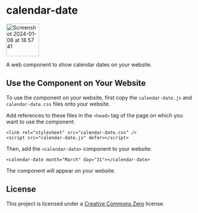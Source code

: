 # calendar-date

<img width="88" alt="Screenshot 2024-01-08 at 18 57 41" src="https://github.com/capjamesg/calendar-date/assets/37276661/b0e94164-375c-4856-a981-814398b6d0e7">

A web component to show calendar dates on your website.

## Use the Component on Your Website

To use the component on your website, first copy the `calendar-date.js` and `calendar-date.css` files onto your website.

Add references to these files in the `<head>` tag of the page on which you want to use the component:

```
<link rel="stylesheet" src="calendar-date.css" />
<script src="calendar-date.js" defer></script>
```

Then, add the `<calendar-date>` component to your website:

```
<calendar-date month="March" day="31"></calendar-date>
```

The component will appear on your website.

## License

This project is licensed under a [Creative Commons Zero](LICENSE) license.
